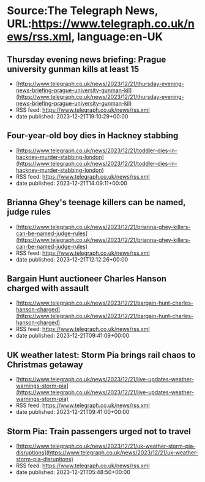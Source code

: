 # Source:The Telegraph News, URL:https://www.telegraph.co.uk/news/rss.xml, language:en-UK

## Thursday evening news briefing: Prague university gunman kills at least 15
 - [https://www.telegraph.co.uk/news/2023/12/21/thursday-evening-news-briefing-prague-university-gunman-kil](https://www.telegraph.co.uk/news/2023/12/21/thursday-evening-news-briefing-prague-university-gunman-kil)
 - RSS feed: https://www.telegraph.co.uk/news/rss.xml
 - date published: 2023-12-21T19:10:29+00:00



## Four-year-old boy dies in Hackney stabbing
 - [https://www.telegraph.co.uk/news/2023/12/21/toddler-dies-in-hackney-murder-stabbing-london](https://www.telegraph.co.uk/news/2023/12/21/toddler-dies-in-hackney-murder-stabbing-london)
 - RSS feed: https://www.telegraph.co.uk/news/rss.xml
 - date published: 2023-12-21T14:09:11+00:00



## Brianna Ghey's teenage killers can be named, judge rules
 - [https://www.telegraph.co.uk/news/2023/12/21/brianna-ghey-killers-can-be-named-judge-rules](https://www.telegraph.co.uk/news/2023/12/21/brianna-ghey-killers-can-be-named-judge-rules)
 - RSS feed: https://www.telegraph.co.uk/news/rss.xml
 - date published: 2023-12-21T12:12:26+00:00



## Bargain Hunt auctioneer Charles Hanson charged with assault
 - [https://www.telegraph.co.uk/news/2023/12/21/bargain-hunt-charles-hanson-charged](https://www.telegraph.co.uk/news/2023/12/21/bargain-hunt-charles-hanson-charged)
 - RSS feed: https://www.telegraph.co.uk/news/rss.xml
 - date published: 2023-12-21T09:41:09+00:00



## UK weather latest: Storm Pia brings rail chaos to Christmas getaway
 - [https://www.telegraph.co.uk/news/2023/12/21/live-updates-weather-warnings-storm-pia](https://www.telegraph.co.uk/news/2023/12/21/live-updates-weather-warnings-storm-pia)
 - RSS feed: https://www.telegraph.co.uk/news/rss.xml
 - date published: 2023-12-21T09:41:00+00:00



## Storm Pia: Train passengers urged not to travel
 - [https://www.telegraph.co.uk/news/2023/12/21/uk-weather-storm-pia-disruptions](https://www.telegraph.co.uk/news/2023/12/21/uk-weather-storm-pia-disruptions)
 - RSS feed: https://www.telegraph.co.uk/news/rss.xml
 - date published: 2023-12-21T05:48:50+00:00




